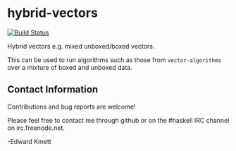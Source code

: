 hybrid-vectors
==============

[![Build Status](https://secure.travis-ci.org/ekmett/hybrid-vectors.png?branch=master)](http://travis-ci.org/ekmett/hybrid-vectors)

Hybrid vectors e.g. mixed unboxed/boxed vectors.

This can be used to run algorithms such as those from `vector-algorithms` over a mixture of boxed and unboxed data.

Contact Information
-------------------

Contributions and bug reports are welcome!

Please feel free to contact me through github or on the #haskell IRC channel on irc.freenode.net.

-Edward Kmett
